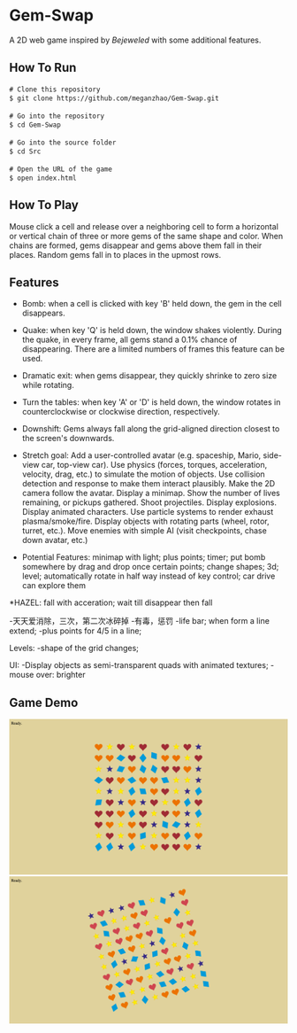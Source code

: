 # Gem-Swap
A 2D web game inspired by *Bejeweled* with some additional features.

## How To Run
```
# Clone this repository
$ git clone https://github.com/meganzhao/Gem-Swap.git

# Go into the repository
$ cd Gem-Swap

# Go into the source folder
$ cd Src

# Open the URL of the game
$ open index.html
```

## How To Play
Mouse click a cell and release over a neighboring cell to form a horizontal or vertical chain of three or more gems of the same shape and color.
When chains are formed, gems disappear and gems above them fall in their places. Random gems fall in to places in the upmost rows.

## Features
* Bomb: when a cell is clicked with key 'B' held down, the gem in the cell disappears.
* Quake: when key 'Q' is held down, the window shakes violently. During the quake, in every frame, all gems stand a 0.1% chance of disappearing. There are a limited numbers of frames this feature can be used.
* Dramatic exit: when gems disappear, they quickly shrinke to zero size while rotating.
* Turn the tables: when key 'A' or 'D' is held down, the window rotates in counterclockwise or clockwise direction, respectively.
* Downshift: Gems always fall along the grid-aligned direction closest to the screen's downwards.


* Stretch goal: Add a user-controlled avatar (e.g. spaceship, Mario, side-view car, top-view car).  Use physics (forces, torques, acceleration, velocity, drag, etc.) to simulate the motion of objects. Use collision detection and response to make them interact plausibly. Make the 2D camera follow the avatar. Display a minimap. Show the number of lives remaining, or pickups gathered. Shoot projectiles. Display explosions. Display animated characters. Use particle systems to render exhaust plasma/smoke/fire. Display objects with rotating parts (wheel, rotor, turret, etc.). Move enemies with simple AI (visit checkpoints, chase down avatar, etc.)

* Potential Features: 
minimap with light;
plus points; timer; put bomb somewhere by drag and drop once certain points; change shapes; 3d; level; automatically rotate in half way instead of key control;
car drive can explore them

*HAZEL: fall with acceration; wait till disappear then fall 

-天天爱消除，三次，第二次冰碎掉
-有毒，惩罚
-life bar; when form a line extend; 
-plus points for 4/5 in a line;

Levels:
-shape of the grid changes;

UI:
-Display objects as semi-transparent quads with animated textures;
-mouse over: brighter


## Game Demo

![Alt text](img-demo/img1.png?raw=true "Title")
![Alt text](img-demo/img2.png?raw=true "Title")

